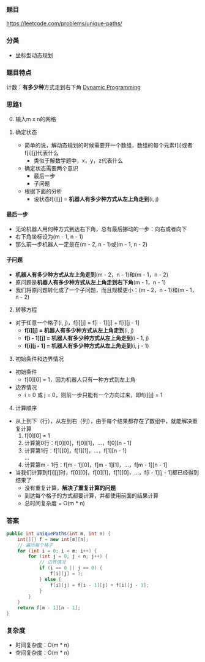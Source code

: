 ### 题目
https://leetcode.com/problems/unique-paths/

### 分类
* 坐标型动态规划

### 题目特点
计数：**有多少种**方式走到右下角 [Dynamic Programming](https://github.com/HolmesJJ/CS2040S-Data-Structures-and-Algorithms/wiki/Dynamic-Programming)

### 思路1
0. 输入m x n的网格

1. 确定状态
    * 简单的说，解动态规划的时候需要开一个数组，数组的每个元素f[i]或者f[i][j]代表什么
        * 类似于解数学题中，x，y，z代表什么  
    * 确定状态需要两个意识
        * 最后一步
        * 子问题
    * 根据下面的分析
        * 设状态f[i][j] = **机器人有多少种方式从左上角走到**(i, j)

#### 最后一步
* 无论机器人用何种方式到达右下角，总有最后挪动的一步：向右或者向下
* 右下角坐标设为(m - 1, n - 1)
* 那么前一步机器人一定是在(m - 2, n - 1)或(m - 1, n - 2)

#### 子问题
* **机器人有多少种方式从左上角走到**(m - 2，n - 1)和(m - 1，n - 2)
* 原问题是**机器人有多少种方式从左上角走到右下角**(m - 1，n - 1)
* 我们将原问题转化成了一个子问题，而且规模更小：(m - 2，n - 1)和(m - 1，n - 2)

2. 转移方程
* 对于任意一个格子(i, j)，f[i][j] = f[i - 1][j] + f[i][j - 1]
    * **f[i][j] = 机器人有多少种方式从左上角走到**(i, j)
    * **f[i - 1][j] = 机器人有多少种方式从左上角走到**(i - 1, j)
    * **f[i][j - 1] = 机器人有多少种方式从左上角走到**(i, j - 1)

3. 初始条件和边界情况
* 初始条件
    * f[0][0] = 1，因为机器人只有一种方式到左上角
* 边界情况
    * i = 0 或 j = 0，则前一步只能有一个方向过来，即f[i][j] = 1

4. 计算顺序
* 从上到下（行），从左到右（列），由于每个结果都存在了数组中，就能解决重复计算
    1. f[0][0] = 1
    2. 计算第0行：f[0][0]，f[0][1]，...，f[0][n - 1]
    3. 计算第1行：f[1][0]，f[1][1]，...，f[1][n - 1]
    <br>...<br>
    4. 计算第m - 1行：f[m - 1][0]，f[m - 1][1]，...，f[m - 1][n - 1]
* 当我们计算到f[i][j]时，f[0][0]，f[0][1]，f[1][0]，...，f[i - 1][j - 1]都已经得到结果了
    * 没有重复计算，**解决了重复计算的问题**
    * 到达每个格子的方式都要计算，并都使用前面的结果计算
    * 总时间复杂度 = O(m * n)

### 答案
```java
public int uniquePaths(int m, int n) {
    int[][] f = new int[m][n];
    // 遍历每个格子
    for (int i = 0; i < m; i++) {
        for (int j = 0; j < n; j++) {
            // 边界情况
            if (i == 0 || j == 0) {
                f[i][j] = 1;
            } else {
                f[i][j] = f[i - 1][j] + f[i][j - 1];
            }
        }
    }
    return f[m - 1][n - 1];
}
```

### 复杂度
* 时间复杂度：O(m * n)
* 空间复杂度：O(m * n)
